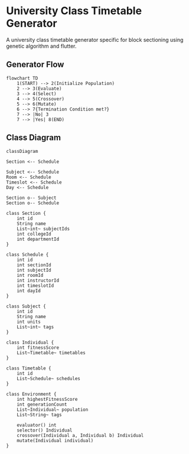# University Class Timetable Generator

A university class timetable generator specific for block sectioning using genetic algorithm and flutter.

## Generator Flow

```mermaid
flowchart TD
    1(START) --> 2(Initialize Population)
    2 --> 3(Evaluate)
    3 --> 4(Select)
    4 --> 5(Crossover)
    5 --> 6(Mutate)
    6 --> 7{Termination Condition met?}
    7 --> |No| 3
    7 --> |Yes| 8(END)
```

## Class Diagram
```mermaid
classDiagram

Section <-- Schedule

Subject <-- Schedule
Room <-- Schedule
Timeslot <-- Schedule
Day <-- Schedule

Section o-- Subject
Section o-- Schedule

class Section {
    int id
    String name
    List~int~ subjectIds
    int collegeId
    int departmentId
}

class Schedule { 
    int id
    int sectionId
    int subjectId
    int roomId
    int instructorId 
    int timeslotId
    int dayId
}

class Subject {
    int id
    String name
    int units
    List~int~ tags
}

class Individual {
    int fitnessScore
    List~Timetable~ timetables
}

class Timetable {
    int id
    List~Schedule~ schedules
}

class Environment {
    int highestFitnessScore
    int generationCount
    List~Individual~ population
    List~String~ tags

    evaluator() int
    selector() Individual
    crossover(Individual a, Individual b) Individual
    mutate(Individual individual)
}
```
